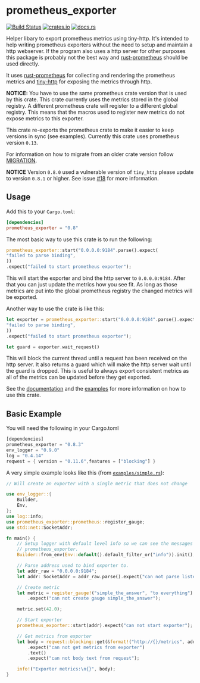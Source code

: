 # prometheus_exporter

[![Build Status](https://github.com/AlexanderThaller/prometheus_exporter/workflows/Rust/badge.svg?branch=master)](https://github.com/AlexanderThaller/prometheus_exporter/actions?query=workflow%3ARust)
[![crates.io](https://img.shields.io/crates/v/prometheus_exporter.svg)](https://crates.io/crates/prometheus_exporter)
[![docs.rs](https://docs.rs/prometheus_exporter/badge.svg)](https://docs.rs/prometheus_exporter)

Helper libary to export prometheus metrics using tiny-http. It's intended to
help writing prometheus exporters without the need to setup and maintain a http
webserver. If the program also uses a http server for other purposes this
package is probably not the best way and
[rust-prometheus](https://github.com/pingcap/rust-prometheus) should be used
directly.

It uses [rust-prometheus](https://github.com/pingcap/rust-prometheus) for
collecting and rendering the prometheus metrics and
[tiny-http](https://github.com/tiny-http/tiny-http) for exposing the metrics
through http.

**NOTICE:** You have to use the same prometheus crate version that is used by
this crate. This crate currently uses the metrics stored in the global registry.
A different prometheus crate will register to a different global registry. This
means that the macros used to register new metrics do not expose metrics to this
exporter.

This crate re-exports the prometheus crate to make it easier to keep versions in
sync (see examples). Currently this crate uses prometheus version `0.13`.

For information on how to migrate from an older crate version follow
[MIGRATION](/MIGRATION.md).

**NOTICE** Version `0.8.0` used a vulnerable version of `tiny_http` please update
to version `0.8.1` or higher. See issue
[#18](https://github.com/AlexanderThaller/prometheus_exporter/issues/18) for
more information.

## Usage

Add this to your `Cargo.toml`:

```toml
[dependencies]
prometheus_exporter = "0.8"
```

The most basic way to use this crate is to run the following:
```rust
prometheus_exporter::start("0.0.0.0:9184".parse().expect(
"failed to parse binding",
))
.expect("failed to start prometheus exporter");
```

This will start the exporter and bind the http server to `0.0.0.0:9184`. After
that you can just update the metrics how you see fit. As long as those metrics
are put into the global prometheus registry the changed metrics will be
exported.

Another way to use the crate is like this:

```rust
let exporter = prometheus_exporter::start("0.0.0.0:9184".parse().expect(
"failed to parse binding",
))
.expect("failed to start prometheus exporter");

let guard = exporter.wait_request()
```

This will block the current thread until a request has been received on the http
server. It also returns a guard which will make the http server wait until the
guard is dropped. This is useful to always export consistent metrics as all of
the metrics can be updated before they get exported.

See the [documentation](https://docs.rs/prometheus_exporter) and the
[examples](/examples) for more information on how to use this crate.

## Basic Example

You will need the following in your Cargo.toml
```rust
[dependencies]
prometheus_exporter = "0.8.3"
env_logger = "0.9.0"
log = "0.4.14"
reqwest = { version = "0.11.6",features = ["blocking"] }
```

A very simple example looks like this (from
[`examples/simple.rs`](/examples/simple.rs)):

```rust
// Will create an exporter with a single metric that does not change

use env_logger::{
    Builder,
    Env,
};
use log::info;
use prometheus_exporter::prometheus::register_gauge;
use std::net::SocketAddr;

fn main() {
    // Setup logger with default level info so we can see the messages from
    // prometheus_exporter.
    Builder::from_env(Env::default().default_filter_or("info")).init();

    // Parse address used to bind exporter to.
    let addr_raw = "0.0.0.0:9184";
    let addr: SocketAddr = addr_raw.parse().expect("can not parse listen addr");

    // Create metric
    let metric = register_gauge!("simple_the_answer", "to everything")
        .expect("can not create gauge simple_the_answer");

    metric.set(42.0);

    // Start exporter
    prometheus_exporter::start(addr).expect("can not start exporter");

    // Get metrics from exporter
    let body = reqwest::blocking::get(&format!("http://{}/metrics", addr_raw))
        .expect("can not get metrics from exporter")
        .text()
        .expect("can not body text from request");

    info!("Exporter metrics:\n{}", body);
}
```
